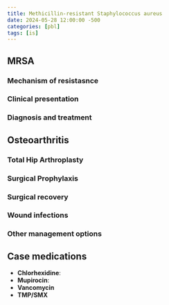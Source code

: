 ```yaml
---
title: Methicillin-resistant Staphylococcus aureus
date: 2024-05-28 12:00:00 -500
categories: [pbl]
tags: [is]
---
```


## MRSA

### Mechanism of resistasnce

### Clinical presentation

### Diagnosis and treatment

## Osteoarthritis

### Total Hip Arthroplasty

### Surgical Prophylaxis

### Surgical recovery

### Wound infections

### Other management options

## Case medications
* **Chlorhexidine**:
* **Mupirocin**:
* **Vancomycin**
* **TMP/SMX**